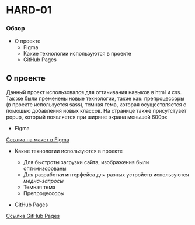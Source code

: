 # HARD-01
### Обзор
- О проекте
    - Figma
    - Какие технологии используются в проекте
    - GitHub Pages
## О проекте
Данный проект использовался для оттачивания навыков в html и css. Так же были пременены новые технологии, такие как: препроцессоры (в проекте используется sass), темная тема, которая осуществляется с помощью добавления новых классов. На странице также присутстувет popup, который появляется при ширине экрана меньшей 600px
- Figma

 [Ссылка на макет в Figma](https://www.figma.com/file/G3UWFlQmNtNs67751YiDH2/Month-of-Landings?node-id=2%3A556)

- Какие технологии используются в проекте
    - Для быстроты загрузки сайта, изображения были оптимизорованы
    - Для разработки интерфейса для разных устройств используются <em>медиа-запросы</em>
    - Темная тема
    - Препроцессоры

- GitHub Pages

[Ссылка GitHub Pages](https://alexandrazolotukhina.github.io/Bikes/index.html)

